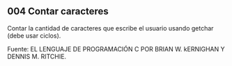 ## 004 Contar caracteres

Contar la cantidad de caracteres que escribe el usuario usando getchar (debe usar ciclos).

Fuente: EL LENGUAJE DE PROGRAMACIÓN C POR BRIAN W. kERNIGHAN Y DENNIS M. RITCHIE.